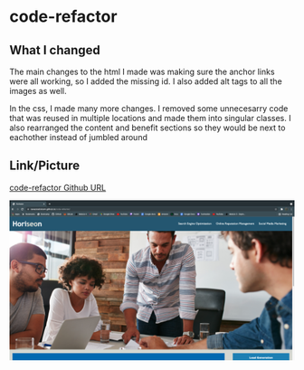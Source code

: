 # code-refactor

## What I changed

The main changes to the html I made was making sure the anchor links were all working, so I added the missing id. I also added alt tags to all the images as well.

In the css, I made many more changes. I removed some unnecesarry code that was reused in multiple locations and made them into singular classes. I also rearranged the content and benefit sections so they would be next to eachother instead of jumbled around

## Link/Picture

[code-refactor Github URL](https://cavazosdotcom.github.io/code-refactor/)

![The Horiseon webpage includes a navigation bar, a header image, and cards with text and images at the bottom of the page.](assets/images/code-refactor-pic.png)